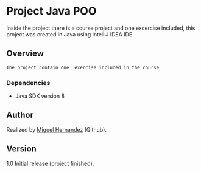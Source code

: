 # Project Java POO

Inside the project there is a course project and one excercise included, this project was created in Java using IntelliJ IDEA IDE

## Overview
`The project contain one  exercise included in the course`

### Dependencies
- Java SDK version 8


## Author
Realized by [Miguel Hernandez](https://github.com/Santia0098 "Miguel Hernandez") (Github).

## Version

1.0 Initial release (project finished).
